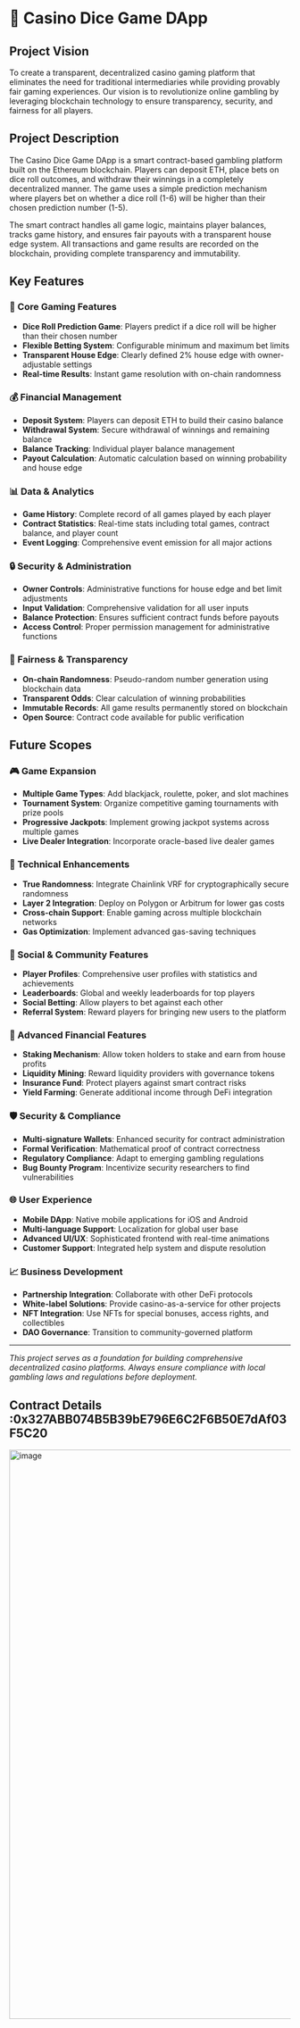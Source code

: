 # 🎲 Casino Dice Game DApp

## Project Vision

To create a transparent, decentralized casino gaming platform that eliminates the need for traditional intermediaries while providing provably fair gaming experiences. Our vision is to revolutionize online gambling by leveraging blockchain technology to ensure transparency, security, and fairness for all players.

## Project Description

The Casino Dice Game DApp is a smart contract-based gambling platform built on the Ethereum blockchain. Players can deposit ETH, place bets on dice roll outcomes, and withdraw their winnings in a completely decentralized manner. The game uses a simple prediction mechanism where players bet on whether a dice roll (1-6) will be higher than their chosen prediction number (1-5).

The smart contract handles all game logic, maintains player balances, tracks game history, and ensures fair payouts with a transparent house edge system. All transactions and game results are recorded on the blockchain, providing complete transparency and immutability.

## Key Features

### 🎯 Core Gaming Features
- **Dice Roll Prediction Game**: Players predict if a dice roll will be higher than their chosen number
- **Flexible Betting System**: Configurable minimum and maximum bet limits
- **Transparent House Edge**: Clearly defined 2% house edge with owner-adjustable settings
- **Real-time Results**: Instant game resolution with on-chain randomness

### 💰 Financial Management
- **Deposit System**: Players can deposit ETH to build their casino balance
- **Withdrawal System**: Secure withdrawal of winnings and remaining balance
- **Balance Tracking**: Individual player balance management
- **Payout Calculation**: Automatic calculation based on winning probability and house edge

### 📊 Data & Analytics
- **Game History**: Complete record of all games played by each player
- **Contract Statistics**: Real-time stats including total games, contract balance, and player count
- **Event Logging**: Comprehensive event emission for all major actions

### 🔒 Security & Administration
- **Owner Controls**: Administrative functions for house edge and bet limit adjustments
- **Input Validation**: Comprehensive validation for all user inputs
- **Balance Protection**: Ensures sufficient contract funds before payouts
- **Access Control**: Proper permission management for administrative functions

### 🎲 Fairness & Transparency
- **On-chain Randomness**: Pseudo-random number generation using blockchain data
- **Transparent Odds**: Clear calculation of winning probabilities
- **Immutable Records**: All game results permanently stored on blockchain
- **Open Source**: Contract code available for public verification

## Future Scopes

### 🎮 Game Expansion
- **Multiple Game Types**: Add blackjack, roulette, poker, and slot machines
- **Tournament System**: Organize competitive gaming tournaments with prize pools
- **Progressive Jackpots**: Implement growing jackpot systems across multiple games
- **Live Dealer Integration**: Incorporate oracle-based live dealer games

### 🔧 Technical Enhancements
- **True Randomness**: Integrate Chainlink VRF for cryptographically secure randomness
- **Layer 2 Integration**: Deploy on Polygon or Arbitrum for lower gas costs
- **Cross-chain Support**: Enable gaming across multiple blockchain networks
- **Gas Optimization**: Implement advanced gas-saving techniques

### 👥 Social & Community Features
- **Player Profiles**: Comprehensive user profiles with statistics and achievements
- **Leaderboards**: Global and weekly leaderboards for top players
- **Social Betting**: Allow players to bet against each other
- **Referral System**: Reward players for bringing new users to the platform

### 💎 Advanced Financial Features
- **Staking Mechanism**: Allow token holders to stake and earn from house profits
- **Liquidity Mining**: Reward liquidity providers with governance tokens
- **Insurance Fund**: Protect players against smart contract risks
- **Yield Farming**: Generate additional income through DeFi integration

### 🛡️ Security & Compliance
- **Multi-signature Wallets**: Enhanced security for contract administration
- **Formal Verification**: Mathematical proof of contract correctness
- **Regulatory Compliance**: Adapt to emerging gambling regulations
- **Bug Bounty Program**: Incentivize security researchers to find vulnerabilities

### 🌐 User Experience
- **Mobile DApp**: Native mobile applications for iOS and Android
- **Multi-language Support**: Localization for global user base
- **Advanced UI/UX**: Sophisticated frontend with real-time animations
- **Customer Support**: Integrated help system and dispute resolution

### 📈 Business Development
- **Partnership Integration**: Collaborate with other DeFi protocols
- **White-label Solutions**: Provide casino-as-a-service for other projects
- **NFT Integration**: Use NFTs for special bonuses, access rights, and collectibles
- **DAO Governance**: Transition to community-governed platform

---

*This project serves as a foundation for building comprehensive decentralized casino platforms. Always ensure compliance with local gambling laws and regulations before deployment.*

## Contract Details :0x327ABB074B5B39bE796E6C2F6B50E7dAf03F5C20
<img width="1920" height="1020" alt="image" src="https://github.com/user-attachments/assets/13ff4f23-594e-4a08-997a-0dd1abc44558" />
